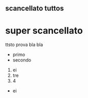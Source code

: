 ## scancellato tuttos
# super scancellato
ttsto prova bla bla
- primo
- secondo
1. ei
2. tre
4. 4
- ei